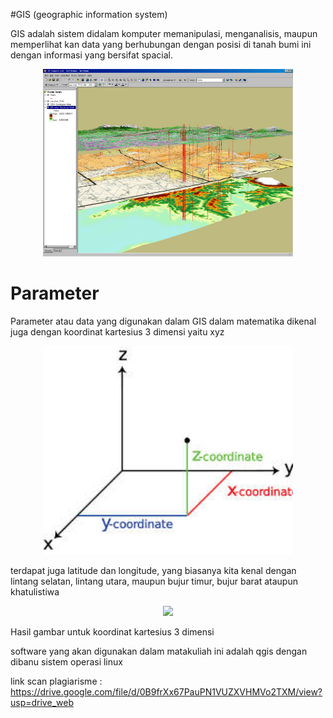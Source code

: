 #GIS (geographic information system) 

GIS adalah sistem didalam komputer memanipulasi, menganalisis, maupun memperlihat kan data yang berhubungan dengan posisi di tanah bumi ini dengan informasi yang bersifat spacial.
<p align="center">
  <img src="../Img/GIS1.jpg" width="400px">
</p>

# Parameter
Parameter atau data yang digunakan dalam GIS dalam matematika dikenal juga dengan koordinat kartesius 3 dimensi yaitu xyz

<p align="center">
  <img src="../Img/GIS2.jpg" width="400px">
</p>

terdapat juga latitude dan longitude, yang biasanya kita kenal dengan lintang selatan, lintang utara, maupun bujur timur, bujur barat ataupun khatulistiwa

<p align="center">
  <img src="../Img/GIS3.jpg" width="400px">
</p>

Hasil gambar untuk koordinat kartesius 3 dimensi

software yang akan digunakan dalam matakuliah ini adalah qgis dengan dibanu sistem operasi linux

link scan plagiarisme : https://drive.google.com/file/d/0B9frXx67PauPN1VUZXVHMVo2TXM/view?usp=drive_web
